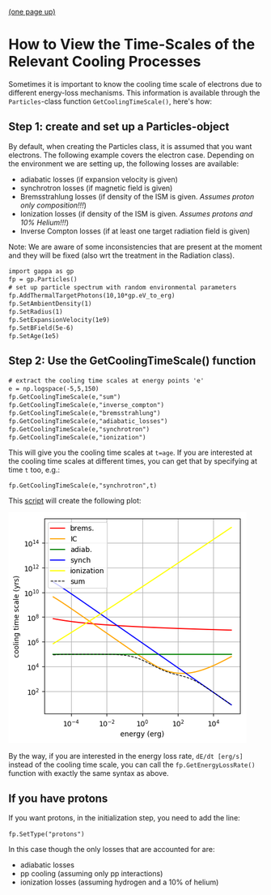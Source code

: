 [(one page up)](tutorials_main.md)

How to View the Time-Scales of the Relevant Cooling Processes
=============================================================

Sometimes it is important to know the cooling time scale of electrons
due to different energy-loss mechanisms. 
This information is available through the `Particles`-class function
`GetCoolingTimeScale()`, here's how:


## Step 1: create and set up a Particles-object
By default, when creating the Particles class, it is assumed that you want electrons. The following example covers the electron case.
Depending on the environment we are setting up, the following losses are available:
 - adiabatic losses (if expansion velocity is given)
 - synchrotron losses (if magnetic field is given)
 - Bremsstrahlung losses (if density of the ISM is given. _Assumes proton only composition!!!_)
 - Ionization losses (if density of the ISM is given. _Assumes protons and 10% Helium!!!_)
 - Inverse Compton losses (if at least one target radiation field is given)
 
Note: We are aware of some inconsistencies that are present at the moment and they will be fixed (also wrt the treatment in the Radiation class).

```
import gappa as gp
fp = gp.Particles()
# set up particle spectrum with random environmental parameters
fp.AddThermalTargetPhotons(10,10*gp.eV_to_erg)
fp.SetAmbientDensity(1)
fp.SetRadius(1)
fp.SetExpansionVelocity(1e9)
fp.SetBField(5e-6)
fp.SetAge(1e5)
```

## Step 2: Use the GetCoolingTimeScale() function

```
# extract the cooling time scales at energy points 'e'
e = np.logspace(-5,5,150)
fp.GetCoolingTimeScale(e,"sum")
fp.GetCoolingTimeScale(e,"inverse_compton")
fp.GetCoolingTimeScale(e,"bremsstrahlung")
fp.GetCoolingTimeScale(e,"adiabatic_losses")
fp.GetCoolingTimeScale(e,"synchrotron")
fp.GetCoolingTimeScale(e,"ionization")
```

This will give you the cooling time scales at `t=age`. If you are interested
at the cooling time scales at different times, you can get that by specifying
at time `t` too, e.g.:

```
fp.GetCoolingTimeScale(e,"synchrotron",t)
```

This [script](loss_times.py) will create the following
plot:

![loss_times](loss_times.png)

By the way, if you are interested in the energy loss rate, `dE/dt [erg/s]` instead of the 
cooling time scale, you can call the `fp.GetEnergyLossRate()` function with exactly the same syntax as above.

## If you have protons
If you want protons, in the initialization step, you need to add the line:

`fp.SetType("protons")`

In this case though the only losses that are accounted for are:
 - adiabatic losses
 - pp cooling (assuming only pp interactions)
 - ionization losses (assuming hydrogen and a 10% of helium)

